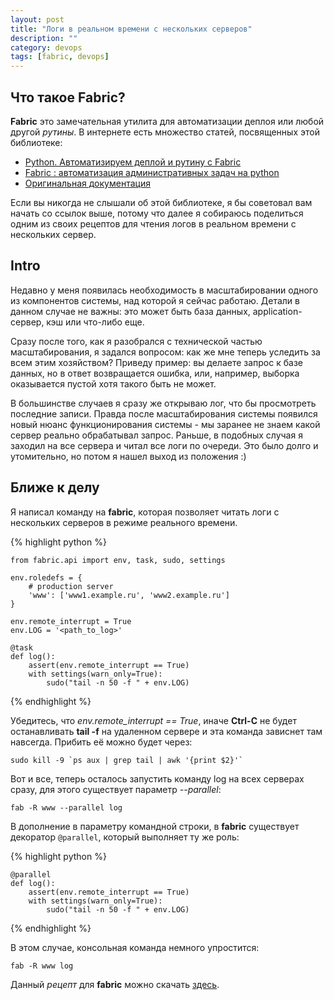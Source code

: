 ```yaml
---
layout: post
title: "Логи в реальном времени с нескольких серверов"
description: ""
category: devops
tags: [fabric, devops]
---
```



<link rel="stylesheet" href="/pygments.css"/>

## Что такое Fabric?

**Fabric** это замечательная утилита для автоматизации деплоя или любой другой *рутины*. В интернете есть множество статей, посвященных этой библиотеке:
* [Python. Автоматизируем деплой и рутину с Fabric](http://adw0rd.com/2012/8/14/python-fabric/#.UhXDaRX7ur0)
* [Fabric : автоматизация административных задач на python](http://proft.me/2010/06/19/fabric-avtomatizaciya-administrativnyh-zadach-na-p/)
* [Оригинальная документация](http://docs.fabfile.org/en/latest/)

Если вы никогда не слышали об этой библиотеке, я бы советовал вам начать со ссылок выше, потому что далее я собираюсь поделиться одним из своих рецептов для чтения логов в реальном времени с нескольких сервер.

## Intro

Недавно у меня появилась необходимость в масштабировании одного из компонентов системы, над которой я сейчас работаю. Детали в данном случае не важны: это может быть база данных, application-сервер, кэш или что-либо еще. 

Сразу после того, как я разобрался с технической частью масштабирования, я задался вопросом: как же мне теперь уследить  за всем этим хозяйством? Приведу пример: вы делаете запрос к базе данных, но в ответ возвращается ошибка, или, например, выборка оказывается пустой хотя такого быть не может. 

В большинстве случаев я сразу же открываю лог, что бы просмотреть последние записи. Правда после масштабирования системы появился новый нюанс функционирования системы - мы заранее не знаем какой сервер реально обрабатывал запрос. Раньше, в подобных случая я заходил на все сервера и читал все логи по очереди. Это было долго и утомительно, но потом я нашел выход из положения :)

## Ближе к делу

Я написал команду на **fabric**, которая позволяет читать логи с нескольких серверов в режиме реального времени.

{% highlight python %}

    from fabric.api import env, task, sudo, settings    
    
    env.roledefs = {
        # production server
        'www': ['www1.example.ru', 'www2.example.ru']
    }
        
    env.remote_interrupt = True
    env.LOG = '<path_to_log>'
        
    @task
    def log():
        assert(env.remote_interrupt == True)
        with settings(warn_only=True):
            sudo("tail -n 50 -f " + env.LOG)
    
{% endhighlight %}

Убедитесь, что *env.remote_interrupt == True*, иначе **Ctrl-C** не будет останавливать **tail -f** на удаленном сервере и эта команда зависнет там навсегда. Прибить её можно будет через:

    sudo kill -9 `ps aux | grep tail | awk '{print $2}'`

Вот и все, теперь осталось запустить команду log на всех серверах сразу, для этого существует параметр *--parallel*:

    fab -R www --parallel log
    
В дополнение в параметру командной строки, в **fabric** существует декоратор `@parallel`, который выполняет ту же роль:

{% highlight python %}

    @parallel
    def log():
        assert(env.remote_interrupt == True)
        with settings(warn_only=True):
            sudo("tail -n 50 -f " + env.LOG)

{% endhighlight %}

В этом случае, консольная команда немного упростится:

    fab -R www log
    
Данный *рецепт* для **fabric** можно скачать [здесь](https://github.com/amezhenin/fabric_recipes/blob/master/fab_log_parallel.py).